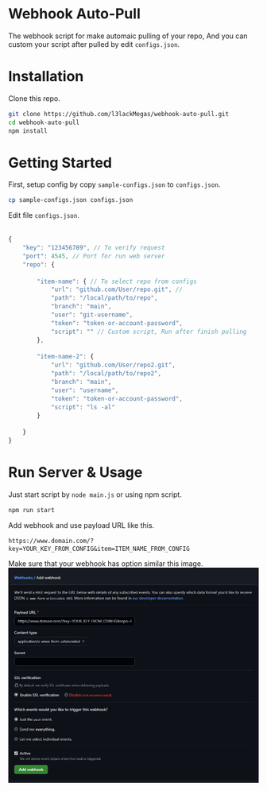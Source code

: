 # Webhook Auto-Pull
 The webhook script for make automaic pulling of your repo, And you can custom your script after pulled by edit `configs.json`.

# Installation
Clone this repo.
```bash
git clone https://github.com/l3lackMegas/webhook-auto-pull.git
cd webhook-auto-pull
npm install
```

# Getting Started

First, setup config by copy `sample-configs.json` to `configs.json`.

```bash
cp sample-configs.json configs.json
```
Edit file `configs.json`.
```js

{
    "key": "123456789", // To verify request
    "port": 4545, // Port for run web server
    "repo": {

        "item-name": { // To select repo from configs
            "url": "github.com/User/repo.git", //
            "path": "/local/path/to/repo",
            "branch": "main",
            "user": "git-username",
            "token": "token-or-account-password",
            "script": "" // Custom script, Run after finish pulling
        },

        "item-name-2": {
            "url": "github.com/User/repo2.git",
            "path": "/local/path/to/repo2",
            "branch": "main",
            "user": "username",
            "token": "token-or-account-password",
            "script": "ls -al"
        }

    }
}
```
# Run Server & Usage
Just start script by `node main.js` or using npm script.
```bash
npm run start
```
Add webhook and use payload URL like this.
```
https://www.domain.com/?key=YOUR_KEY_FROM_CONFIG&item=ITEM_NAME_FROM_CONFIG
```
Make sure that your webhook has option similar this image.
![Webhook Add](https://github.com/l3lackMegas/webhook-auto-pull/raw/main/docs/add-webhook.jpg)
